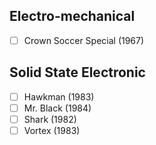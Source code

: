 ## Electro-mechanical
- [ ] Crown Soccer Special (1967)
## Solid State Electronic
- [ ] Hawkman (1983)
- [ ] Mr. Black (1984)
- [ ] Shark (1982)
- [ ] Vortex (1983)
